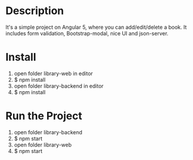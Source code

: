 # Description
It's a simple project on Angular 5, where you can add/edit/delete a book. It includes form validation, Bootstrap-modal, nice UI and json-server.

# Install
1. open folder library-web in editor
2. $ npm install
3. open folder library-backend in editor
4. $ npm install

# Run the Project
1. open folder library-backend
2. $ npm start
3. open folder library-web
4. $ npm start
